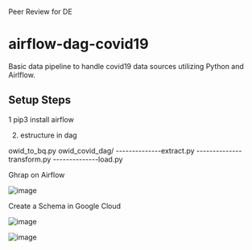 Peer Review for DE

# airflow-dag-covid19
Basic data pipeline to handle covid19 data sources utilizing Python and Airlflow.

## Setup Steps

1 pip3 install airflow

2. estructure in dag

owid_to_bq.py
owid_covid_dag/
--------------extract.py
--------------transform.py
--------------load.py

Ghrap on Airflow

![image](https://user-images.githubusercontent.com/31247855/215329871-2b46d5ee-bbc1-4642-8bdf-a767516985f6.png)

Create a Schema in Google Cloud

![image](https://user-images.githubusercontent.com/31247855/215330175-1fde5a42-2126-4c64-ac1c-b432067695cf.png)

![image](https://user-images.githubusercontent.com/31247855/215330109-1cd77003-750c-449f-a3af-fd86375ff086.png)
